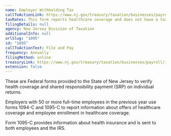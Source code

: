 ```yaml
---
name: Employer Withholding Tax
callToActionLink: https://www.nj.gov/treasury/taxation/businesses/payroll/payroll-filing.shtml
taxRates: This form reports healthcare coverage and does not have a tax rate
filingDetails: null
agency: New Jersey Division of Taxation
additionalInfo: null
urlSlug: "1095"
id: "1095"
callToActionText: File and Pay
frequency: Annually
filingMethod: online
treasuryLink: https://www.nj.gov/treasury/taxation/businesses/payroll/index.shtml
extension: false
---
```

These are Federal forms provided to the State of New Jersey to verify health coverage and shared responsibility payment (SRP) on individual returns.

Employers with 50 or more full-time employees in the previous year use forms 1094-C and 1095-C to report information about offers of healthcare coverage and employee enrollment in healthcare coverage.

Form 1095-C provides information about health insurance and is sent to both employees and the IRS.